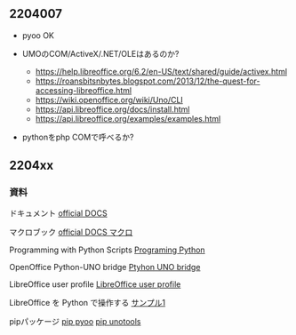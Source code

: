 #

## 2204007

- pyoo OK
- UMOのCOM/ActiveX/.NET/OLEはあるのか?
    - https://help.libreoffice.org/6.2/en-US/text/shared/guide/activex.html
    - https://roansbitsnbytes.blogspot.com/2013/12/the-quest-for-accessing-libreoffice.html
    - https://wiki.openoffice.org/wiki/Uno/CLI
    - https://api.libreoffice.org/docs/install.html
    - https://api.libreoffice.org/examples/examples.html
    
- pythonをphp COMで呼べるか?

## 2204xx

### 資料

ドキュメント
[official DOCS](https://documentation.libreoffice.org/ja/documentation-in-japanese/)

マクロブック
[official DOCS マクロ](https://documentation.libreoffice.org/en/english-documentation/macro/)

Programming with Python Scripts
[Programing Python](https://help.libreoffice.org/latest/sq/text/sbasic/python/python_programming.html)

OpenOffice Python-UNO bridge
[Ptyhon UNO bridge](http://www.openoffice.org/udk/python/python-bridge.html)

LibreOffice user profile
[LibreOffice user profile](https://wiki.documentfoundation.org/UserProfile/ja)

LibreOffice を Python で操作する
[サンプル1](https://qiita.com/shota243/items/286ae4083556ae98b611)

pipパッケージ
[pip pyoo](https://pypi.org/project/pyoo/)
[pip unotools](https://pypi.org/project/unotools/)
